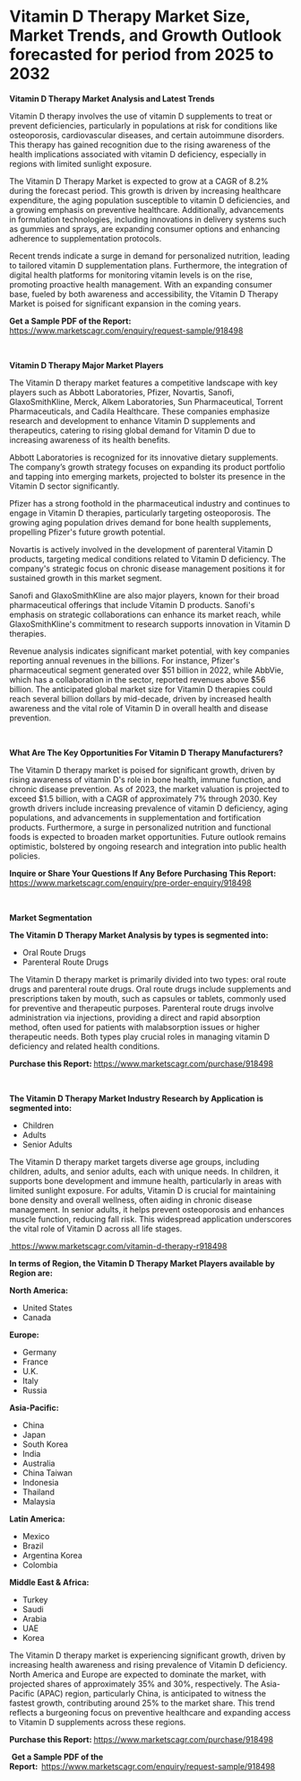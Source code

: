 <p><h1>Vitamin D Therapy Market Size, Market Trends, and Growth Outlook forecasted for period from 2025 to 2032</h1></p><p><strong>Vitamin D Therapy Market Analysis and Latest Trends</strong></p>
<p><p>Vitamin D therapy involves the use of vitamin D supplements to treat or prevent deficiencies, particularly in populations at risk for conditions like osteoporosis, cardiovascular diseases, and certain autoimmune disorders. This therapy has gained recognition due to the rising awareness of the health implications associated with vitamin D deficiency, especially in regions with limited sunlight exposure.</p><p>The Vitamin D Therapy Market is expected to grow at a CAGR of 8.2% during the forecast period. This growth is driven by increasing healthcare expenditure, the aging population susceptible to vitamin D deficiencies, and a growing emphasis on preventive healthcare. Additionally, advancements in formulation technologies, including innovations in delivery systems such as gummies and sprays, are expanding consumer options and enhancing adherence to supplementation protocols.</p><p>Recent trends indicate a surge in demand for personalized nutrition, leading to tailored vitamin D supplementation plans. Furthermore, the integration of digital health platforms for monitoring vitamin levels is on the rise, promoting proactive health management. With an expanding consumer base, fueled by both awareness and accessibility, the Vitamin D Therapy Market is poised for significant expansion in the coming years.</p></p>
<p><strong>Get a Sample PDF of the Report:&nbsp;</strong> <a href="https://www.marketscagr.com/enquiry/request-sample/918498?utm_campaign=2648&utm_medium=2&utm_source=Github&utm_content=ia&utm_term=18042025&utm_id=vitamin-d-therapy">https://www.marketscagr.com/enquiry/request-sample/918498</a></p>
<p>&nbsp;</p>
<p><strong>Vitamin D Therapy Major Market Players</strong></p>
<p><p>The Vitamin D therapy market features a competitive landscape with key players such as Abbott Laboratories, Pfizer, Novartis, Sanofi, GlaxoSmithKline, Merck, Alkem Laboratories, Sun Pharmaceutical, Torrent Pharmaceuticals, and Cadila Healthcare. These companies emphasize research and development to enhance Vitamin D supplements and therapeutics, catering to rising global demand for Vitamin D due to increasing awareness of its health benefits.</p><p>Abbott Laboratories is recognized for its innovative dietary supplements. The company’s growth strategy focuses on expanding its product portfolio and tapping into emerging markets, projected to bolster its presence in the Vitamin D sector significantly.</p><p>Pfizer has a strong foothold in the pharmaceutical industry and continues to engage in Vitamin D therapies, particularly targeting osteoporosis. The growing aging population drives demand for bone health supplements, propelling Pfizer's future growth potential.</p><p>Novartis is actively involved in the development of parenteral Vitamin D products, targeting medical conditions related to Vitamin D deficiency. The company's strategic focus on chronic disease management positions it for sustained growth in this market segment.</p><p>Sanofi and GlaxoSmithKline are also major players, known for their broad pharmaceutical offerings that include Vitamin D products. Sanofi's emphasis on strategic collaborations can enhance its market reach, while GlaxoSmithKline's commitment to research supports innovation in Vitamin D therapies.</p><p>Revenue analysis indicates significant market potential, with key companies reporting annual revenues in the billions. For instance, Pfizer's pharmaceutical segment generated over $51 billion in 2022, while AbbVie, which has a collaboration in the sector, reported revenues above $56 billion. The anticipated global market size for Vitamin D therapies could reach several billion dollars by mid-decade, driven by increased health awareness and the vital role of Vitamin D in overall health and disease prevention.</p></p>
<p>&nbsp;</p>
<p><strong>What Are The Key Opportunities For Vitamin D Therapy Manufacturers?</strong></p>
<p><p>The Vitamin D therapy market is poised for significant growth, driven by rising awareness of vitamin D's role in bone health, immune function, and chronic disease prevention. As of 2023, the market valuation is projected to exceed $1.5 billion, with a CAGR of approximately 7% through 2030. Key growth drivers include increasing prevalence of vitamin D deficiency, aging populations, and advancements in supplementation and fortification products. Furthermore, a surge in personalized nutrition and functional foods is expected to broaden market opportunities. Future outlook remains optimistic, bolstered by ongoing research and integration into public health policies.</p></p>
<p><strong>Inquire or Share Your Questions If Any Before Purchasing This Report:</strong> <a href="https://www.marketscagr.com/enquiry/pre-order-enquiry/918498?utm_campaign=2648&utm_medium=2&utm_source=Github&utm_content=ia&utm_term=18042025&utm_id=vitamin-d-therapy">https://www.marketscagr.com/enquiry/pre-order-enquiry/918498</a></p>
<p>&nbsp;</p>
<p><strong>Market Segmentation</strong></p>
<p><strong>The Vitamin D Therapy Market Analysis by types is segmented into:</strong></p>
<p><ul><li>Oral Route Drugs</li><li>Parenteral Route Drugs</li></ul></p>
<p><p>The Vitamin D therapy market is primarily divided into two types: oral route drugs and parenteral route drugs. Oral route drugs include supplements and prescriptions taken by mouth, such as capsules or tablets, commonly used for preventive and therapeutic purposes. Parenteral route drugs involve administration via injections, providing a direct and rapid absorption method, often used for patients with malabsorption issues or higher therapeutic needs. Both types play crucial roles in managing vitamin D deficiency and related health conditions.</p></p>
<p><strong>Purchase this Report:&nbsp;</strong><a href="https://www.marketscagr.com/purchase/918498?utm_campaign=2648&utm_medium=2&utm_source=Github&utm_content=ia&utm_term=18042025&utm_id=vitamin-d-therapy">https://www.marketscagr.com/purchase/918498</a></p>
<p>&nbsp;</p>
<p><strong>The Vitamin D Therapy Market Industry Research by Application is segmented into:</strong></p>
<p><ul><li>Children</li><li>Adults</li><li>Senior Adults</li></ul></p>
<p><p>The Vitamin D therapy market targets diverse age groups, including children, adults, and senior adults, each with unique needs. In children, it supports bone development and immune health, particularly in areas with limited sunlight exposure. For adults, Vitamin D is crucial for maintaining bone density and overall wellness, often aiding in chronic disease management. In senior adults, it helps prevent osteoporosis and enhances muscle function, reducing fall risk. This widespread application underscores the vital role of Vitamin D across all life stages.</p></p>
<p><a href="https://www.marketscagr.com/vitamin-d-therapy-r918498?utm_campaign=2648&utm_medium=2&utm_source=Github&utm_content=ia&utm_term=18042025&utm_id=vitamin-d-therapy">&nbsp;https://www.marketscagr.com/vitamin-d-therapy-r918498</a></p>
<p><strong>In terms of Region, the Vitamin D Therapy Market Players available by Region are:</strong></p>
<p>
    <p> <strong> North America: </strong>
        <ul>
            <li>United States</li>
            <li>Canada</li>
        </ul>
        </p> 
    <p> <strong> Europe: </strong>
        <ul>
            <li>Germany</li>
            <li>France</li>
            <li>U.K.</li>
            <li>Italy</li>
            <li>Russia</li>
        </ul>
        </p> 
    <p> <strong> Asia-Pacific: </strong>
        <ul>
            <li>China</li>
            <li>Japan</li>
            <li>South Korea</li>
            <li>India</li>
            <li>Australia</li>
            <li>China Taiwan</li>
            <li>Indonesia</li>
            <li>Thailand</li>
            <li>Malaysia</li>
        </ul>
        </p> 
    <p> <strong> Latin America: </strong>
        <ul>
            <li>Mexico</li>
            <li>Brazil</li>
            <li>Argentina Korea</li>
            <li>Colombia</li>
        </ul>
        </p> 
    <p> <strong> Middle East & Africa: </strong>
        <ul>
            <li>Turkey</li>
            <li>Saudi</li>
            <li>Arabia</li>
            <li>UAE</li>
            <li>Korea</li>
        </ul>
    </p>
    </p>
<p><p>The Vitamin D therapy market is experiencing significant growth, driven by increasing health awareness and rising prevalence of Vitamin D deficiency. North America and Europe are expected to dominate the market, with projected shares of approximately 35% and 30%, respectively. The Asia-Pacific (APAC) region, particularly China, is anticipated to witness the fastest growth, contributing around 25% to the market share. This trend reflects a burgeoning focus on preventive healthcare and expanding access to Vitamin D supplements across these regions.</p></p>
<p><strong>Purchase this Report: </strong><a href="https://www.marketscagr.com/purchase/918498?utm_campaign=2648&utm_medium=2&utm_source=Github&utm_content=ia&utm_term=18042025&utm_id=vitamin-d-therapy">https://www.marketscagr.com/purchase/918498</a></p>
<p>&nbsp;<strong>Get a Sample PDF of the Report:&nbsp;&nbsp;</strong><a href="https://www.marketscagr.com/enquiry/request-sample/918498?utm_campaign=2648&utm_medium=2&utm_source=Github&utm_content=ia&utm_term=18042025&utm_id=vitamin-d-therapy">https://www.marketscagr.com/enquiry/request-sample/918498</a></p>
<p><strong></strong></p>
<p><p></p><p></p><p></p></p>